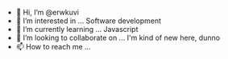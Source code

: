 - 👋 Hi, I’m @erwkuvi
- 👀 I’m interested in ... Software development
- 🌱 I’m currently learning ... Javascript
- 💞️ I’m looking to collaborate on ... I'm kind of new here, dunno
- 📫 How to reach me ... 

<!---
erwkuvi/erwkuvi is a ✨ special ✨ repository because its `README.md` (this file) appears on your GitHub profile.
You can click the Preview link to take a look at your changes.
--->
